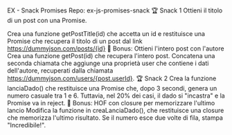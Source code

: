 EX - Snack Promises
Repo: ex-js-promises-snack
🏆 Snack 1
Ottieni il titolo di un post con una Promise.

Crea una funzione getPostTitle(id) che accetta un id e restituisce una Promise che recupera il titolo di un post dal link https://dummyjson.com/posts/{id}
🎯 Bonus: Ottieni l'intero post con l'autore
Crea una funzione getPost(id) che recupera l'intero post. Concatena una seconda chiamata che aggiunge una proprietà user che contiene i dati dell'autore, recuperati dalla chiamata https://dummyjson.com/users/{post.userId}.
🏆 Snack 2
Crea la funzione lanciaDado() che restituisce una Promise che, dopo 3 secondi, genera un numero casuale tra 1 e 6. Tuttavia, nel 20% dei casi, il dado si "incastra" e la Promise va in reject.
🎯 Bonus: HOF con closure per memorizzare l'ultimo lancio
Modifica la funzione in creaLanciaDado(), che restituisce una closure che memorizza l'ultimo risultato. Se il numero esce due volte di fila, stampa "Incredibile!".
